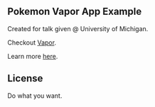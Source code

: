 ## Pokemon Vapor App Example

Created for talk given @ University of Michigan.

Checkout [Vapor](https://vapor.codes).

Learn more [here](https://vapor.university).

## License

Do what you want.
